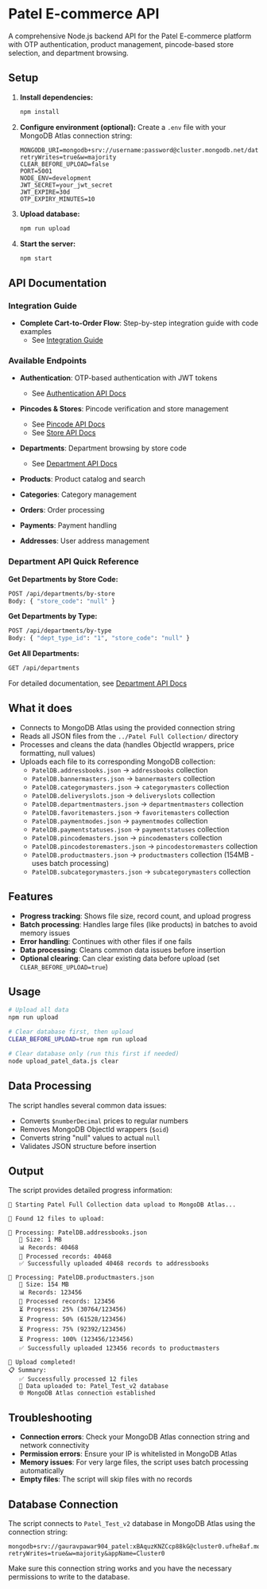 # Patel E-commerce API

A comprehensive Node.js backend API for the Patel E-commerce platform with OTP authentication, product management, pincode-based store selection, and department browsing.

## Setup

1. **Install dependencies:**
   ```bash
   npm install
   ```

2. **Configure environment (optional):**
   Create a `.env` file with your MongoDB Atlas connection string:
   ```
   MONGODB_URI=mongodb+srv://username:password@cluster.mongodb.net/database?retryWrites=true&w=majority
   CLEAR_BEFORE_UPLOAD=false
   PORT=5001
   NODE_ENV=development
   JWT_SECRET=your_jwt_secret
   JWT_EXPIRE=30d
   OTP_EXPIRY_MINUTES=10
   ```

3. **Upload database:**
   ```bash
   npm run upload
   ```

4. **Start the server:**
   ```bash
   npm start
   ```

## API Documentation

### Integration Guide
- **Complete Cart-to-Order Flow**: Step-by-step integration guide with code examples
  - See [Integration Guide](./INTEGRATION_GUIDE.md)

### Available Endpoints

- **Authentication**: OTP-based authentication with JWT tokens
  - See [Authentication API Docs](./context/README_AUTH.md)

- **Pincodes & Stores**: Pincode verification and store management
  - See [Pincode API Docs](./context/README_PINCODE_API.md)
  - See [Store API Docs](./context/README_STORE_API.md)

- **Departments**: Department browsing by store code
  - See [Department API Docs](./context/README_DEPARTMENT_API.md)

- **Products**: Product catalog and search
- **Categories**: Category management
- **Orders**: Order processing
- **Payments**: Payment handling
- **Addresses**: User address management

### Department API Quick Reference

**Get Departments by Store Code:**
```bash
POST /api/departments/by-store
Body: { "store_code": "null" }
```

**Get Departments by Type:**
```bash
POST /api/departments/by-type
Body: { "dept_type_id": "1", "store_code": "null" }
```

**Get All Departments:**
```bash
GET /api/departments
```

For detailed documentation, see [Department API Docs](./context/README_DEPARTMENT_API.md)

## What it does

- Connects to MongoDB Atlas using the provided connection string
- Reads all JSON files from the `../Patel Full Collection/` directory
- Processes and cleans the data (handles ObjectId wrappers, price formatting, null values)
- Uploads each file to its corresponding MongoDB collection:
  - `PatelDB.addressbooks.json` → `addressbooks` collection
  - `PatelDB.bannermasters.json` → `bannermasters` collection
  - `PatelDB.categorymasters.json` → `categorymasters` collection
  - `PatelDB.deliveryslots.json` → `deliveryslots` collection
  - `PatelDB.departmentmasters.json` → `departmentmasters` collection
  - `PatelDB.favoritemasters.json` → `favoritemasters` collection
  - `PatelDB.paymentmodes.json` → `paymentmodes` collection
  - `PatelDB.paymentstatuses.json` → `paymentstatuses` collection
  - `PatelDB.pincodemasters.json` → `pincodemasters` collection
  - `PatelDB.pincodestoremasters.json` → `pincodestoremasters` collection
  - `PatelDB.productmasters.json` → `productmasters` collection (154MB - uses batch processing)
  - `PatelDB.subcategorymasters.json` → `subcategorymasters` collection

## Features

- **Progress tracking**: Shows file size, record count, and upload progress
- **Batch processing**: Handles large files (like products) in batches to avoid memory issues
- **Error handling**: Continues with other files if one fails
- **Data processing**: Cleans common data issues before insertion
- **Optional clearing**: Can clear existing data before upload (set `CLEAR_BEFORE_UPLOAD=true`)

## Usage

```bash
# Upload all data
npm run upload

# Clear database first, then upload
CLEAR_BEFORE_UPLOAD=true npm run upload

# Clear database only (run this first if needed)
node upload_patel_data.js clear
```

## Data Processing

The script handles several common data issues:

- Converts `$numberDecimal` prices to regular numbers
- Removes MongoDB ObjectId wrappers (`$oid`)
- Converts string "null" values to actual `null`
- Validates JSON structure before insertion

## Output

The script provides detailed progress information:
```
🚀 Starting Patel Full Collection data upload to MongoDB Atlas...

📁 Found 12 files to upload:

📄 Processing: PatelDB.addressbooks.json
   📏 Size: 1 MB
   📊 Records: 40468
   🔄 Processed records: 40468
   ✅ Successfully uploaded 40468 records to addressbooks

📄 Processing: PatelDB.productmasters.json
   📏 Size: 154 MB
   📊 Records: 123456
   🔄 Processed records: 123456
   ⏳ Progress: 25% (30764/123456)
   ⏳ Progress: 50% (61528/123456)
   ⏳ Progress: 75% (92392/123456)
   ⏳ Progress: 100% (123456/123456)
   ✅ Successfully uploaded 123456 records to productmasters

🎉 Upload completed!
📋 Summary:
   ✅ Successfully processed 12 files
   🔗 Data uploaded to: Patel_Test_v2 database
   🌐 MongoDB Atlas connection established
```

## Troubleshooting

- **Connection errors**: Check your MongoDB Atlas connection string and network connectivity
- **Permission errors**: Ensure your IP is whitelisted in MongoDB Atlas
- **Memory issues**: For very large files, the script uses batch processing automatically
- **Empty files**: The script will skip files with no records

## Database Connection

The script connects to `Patel_Test_v2` database in MongoDB Atlas using the connection string:
```
mongodb+srv://gauravpawar904_patel:xBAquzKNZCcp88kG@cluster0.ufhe8af.mongodb.net/Patel_Test_v2?retryWrites=true&w=majority&appName=Cluster0
```

Make sure this connection string works and you have the necessary permissions to write to the database.
